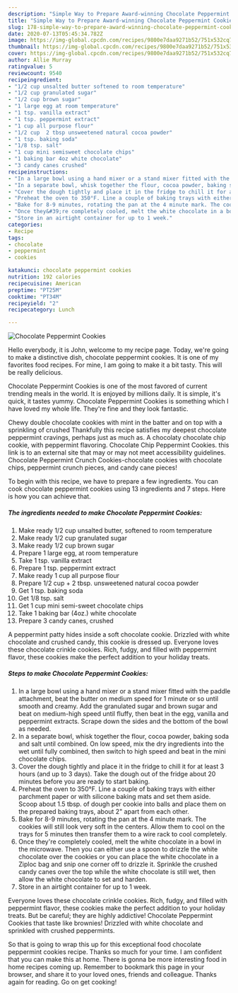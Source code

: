 ```yaml
---
description: "Simple Way to Prepare Award-winning Chocolate Peppermint Cookies"
title: "Simple Way to Prepare Award-winning Chocolate Peppermint Cookies"
slug: 178-simple-way-to-prepare-award-winning-chocolate-peppermint-cookies
date: 2020-07-13T05:45:34.782Z
image: https://img-global.cpcdn.com/recipes/9800e7daa9271b52/751x532cq70/chocolate-peppermint-cookies-recipe-main-photo.jpg
thumbnail: https://img-global.cpcdn.com/recipes/9800e7daa9271b52/751x532cq70/chocolate-peppermint-cookies-recipe-main-photo.jpg
cover: https://img-global.cpcdn.com/recipes/9800e7daa9271b52/751x532cq70/chocolate-peppermint-cookies-recipe-main-photo.jpg
author: Allie Murray
ratingvalue: 5
reviewcount: 9540
recipeingredient:
- "1/2 cup unsalted butter softened to room temperature"
- "1/2 cup granulated sugar"
- "1/2 cup brown sugar"
- "1 large egg at room temperature"
- "1 tsp. vanilla extract"
- "1 tsp. peppermint extract"
- "1 cup all purpose flour"
- "1/2 cup  2 tbsp unsweetened natural cocoa powder"
- "1 tsp. baking soda"
- "1/8 tsp. salt"
- "1 cup mini semisweet chocolate chips"
- "1 baking bar 4oz white chocolate"
- "3 candy canes crushed"
recipeinstructions:
- "In a large bowl using a hand mixer or a stand mixer fitted with the paddle attachment, beat the butter on medium speed for 1 minute or so until smooth and creamy. Add the granulated sugar and brown sugar and beat on medium-high speed until fluffy, then beat in the egg, vanilla and peppermint extracts. Scrape down the sides and the bottom of the bowl as needed."
- "In a separate bowl, whisk together the flour, cocoa powder, baking soda and salt until combined. On low speed, mix the dry ingredients into the wet until fully combined, then switch to high speed and beat in the mini chocolate chips."
- "Cover the dough tightly and place it in the fridge to chill it for at least 3 hours (and up to 3 days). Take the dough out of the fridge about 20 minutes before you are ready to start baking."
- "Preheat the oven to 350°F. Line a couple of baking trays with either parchment paper or with silicone baking mats and set them aside. Scoop about 1.5 tbsp. of dough per cookie into balls and place them on the prepared baking trays, about 2&#34; apart from each other."
- "Bake for 8-9 minutes, rotating the pan at the 4 minute mark. The cookies will still look very soft in the centers. Allow them to cool on the trays for 5 minutes then transfer them to a wire rack to cool completely."
- "Once they&#39;re completely cooled, melt the white chocolate in a bowl in the microwave. Then you can either use a spoon to drizzle the white chocolate over the cookies or you can place the white chocolate in a Ziploc bag and snip one corner off to drizzle it. Sprinkle the crushed candy canes over the top while the white chocolate is still wet, then allow the white chocolate to set and harden."
- "Store in an airtight container for up to 1 week."
categories:
- Recipe
tags:
- chocolate
- peppermint
- cookies

katakunci: chocolate peppermint cookies 
nutrition: 192 calories
recipecuisine: American
preptime: "PT25M"
cooktime: "PT34M"
recipeyield: "2"
recipecategory: Lunch

---
```



![Chocolate Peppermint Cookies](https://img-global.cpcdn.com/recipes/9800e7daa9271b52/751x532cq70/chocolate-peppermint-cookies-recipe-main-photo.jpg)

Hello everybody, it is John, welcome to my recipe page. Today, we're going to make a distinctive dish, chocolate peppermint cookies. It is one of my favorites food recipes. For mine, I am going to make it a bit tasty. This will be really delicious.

Chocolate Peppermint Cookies is one of the most favored of current trending meals in the world. It is enjoyed by millions daily. It is simple, it's quick, it tastes yummy. Chocolate Peppermint Cookies is something which I have loved my whole life. They're fine and they look fantastic.

Chewy double chocolate cookies with mint in the batter and on top with a sprinkling of crushed Thankfully this recipe satisfies my deepest chocolate peppermint cravings, perhaps just as much as. A chocolaty chocolate chip cookie, with peppermint flavoring. Chocolate Chip Peppermint Cookies. this link is to an external site that may or may not meet accessibility guidelines. Chocolate Peppermint Crunch Cookies-chocolate cookies with chocolate chips, peppermint crunch pieces, and candy cane pieces!


To begin with this recipe, we have to prepare a few ingredients. You can cook chocolate peppermint cookies using 13 ingredients and 7 steps. Here is how you can achieve that.

<!--inarticleads1-->

##### The ingredients needed to make Chocolate Peppermint Cookies:

1. Make ready 1/2 cup unsalted butter, softened to room temperature
1. Make ready 1/2 cup granulated sugar
1. Make ready 1/2 cup brown sugar
1. Prepare 1 large egg, at room temperature
1. Take 1 tsp. vanilla extract
1. Prepare 1 tsp. peppermint extract
1. Make ready 1 cup all purpose flour
1. Prepare 1/2 cup + 2 tbsp. unsweetened natural cocoa powder
1. Get 1 tsp. baking soda
1. Get 1/8 tsp. salt
1. Get 1 cup mini semi-sweet chocolate chips
1. Take 1 baking bar (4oz.) white chocolate
1. Prepare 3 candy canes, crushed


A peppermint patty hides inside a soft chocolate cookie. Drizzled with white chocolate and crushed candy, this cookie is dressed up. Everyone loves these chocolate crinkle cookies. Rich, fudgy, and filled with peppermint flavor, these cookies make the perfect addition to your holiday treats. 

<!--inarticleads2-->

##### Steps to make Chocolate Peppermint Cookies:

1. In a large bowl using a hand mixer or a stand mixer fitted with the paddle attachment, beat the butter on medium speed for 1 minute or so until smooth and creamy. Add the granulated sugar and brown sugar and beat on medium-high speed until fluffy, then beat in the egg, vanilla and peppermint extracts. Scrape down the sides and the bottom of the bowl as needed.
1. In a separate bowl, whisk together the flour, cocoa powder, baking soda and salt until combined. On low speed, mix the dry ingredients into the wet until fully combined, then switch to high speed and beat in the mini chocolate chips.
1. Cover the dough tightly and place it in the fridge to chill it for at least 3 hours (and up to 3 days). Take the dough out of the fridge about 20 minutes before you are ready to start baking.
1. Preheat the oven to 350°F. Line a couple of baking trays with either parchment paper or with silicone baking mats and set them aside. Scoop about 1.5 tbsp. of dough per cookie into balls and place them on the prepared baking trays, about 2&#34; apart from each other.
1. Bake for 8-9 minutes, rotating the pan at the 4 minute mark. The cookies will still look very soft in the centers. Allow them to cool on the trays for 5 minutes then transfer them to a wire rack to cool completely.
1. Once they&#39;re completely cooled, melt the white chocolate in a bowl in the microwave. Then you can either use a spoon to drizzle the white chocolate over the cookies or you can place the white chocolate in a Ziploc bag and snip one corner off to drizzle it. Sprinkle the crushed candy canes over the top while the white chocolate is still wet, then allow the white chocolate to set and harden.
1. Store in an airtight container for up to 1 week.


Everyone loves these chocolate crinkle cookies. Rich, fudgy, and filled with peppermint flavor, these cookies make the perfect addition to your holiday treats. But be careful; they are highly addictive! Chocolate Peppermint Cookies that taste like brownies! Drizzled with white chocolate and sprinkled with crushed peppermints. 

So that is going to wrap this up for this exceptional food chocolate peppermint cookies recipe. Thanks so much for your time. I am confident that you can make this at home. There is gonna be more interesting food in home recipes coming up. Remember to bookmark this page in your browser, and share it to your loved ones, friends and colleague. Thanks again for reading. Go on get cooking!
